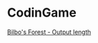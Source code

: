 CodinGame
==========

<a href="https://www.codingame.com/ide/16383090b57f39729d117772086644377adf9a7">Bilbo's Forest - Output length</a>
